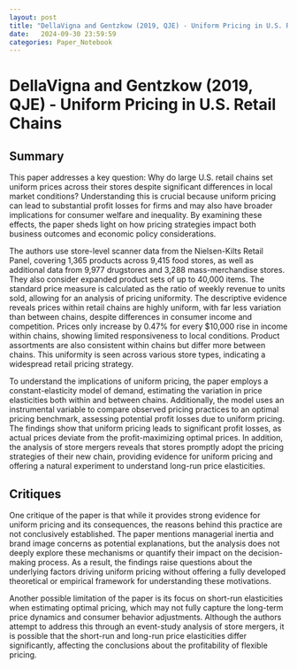 ```yaml
---
layout: post
title: "DellaVigna and Gentzkow (2019, QJE) - Uniform Pricing in U.S. Retail Chains"
date:   2024-09-30 23:59:59
categories: Paper_Notebook
---
```




# DellaVigna and Gentzkow (2019, QJE) - Uniform Pricing in U.S. Retail Chains



## Summary

This paper addresses a key question: Why do large U.S. retail chains set uniform prices across their stores despite significant differences in local market conditions? Understanding this is crucial because uniform pricing can lead to substantial profit losses for firms and may also have broader implications for consumer welfare and inequality. By examining these effects, the paper sheds light on how pricing strategies impact both business outcomes and economic policy considerations.

The authors use store-level scanner data from the Nielsen-Kilts Retail Panel, covering 1,365 products across 9,415 food stores, as well as additional data from 9,977 drugstores and 3,288 mass-merchandise stores. They also consider expanded product sets of up to 40,000 items. The standard price measure is calculated as the ratio of weekly revenue to units sold, allowing for an analysis of pricing uniformity. The descriptive evidence reveals prices within retail chains are highly uniform, with far less variation than between chains, despite differences in consumer income and competition. Prices only increase by 0.47% for every $10,000 rise in income within chains, showing limited responsiveness to local conditions. Product assortments are also consistent within chains but differ more between chains. This uniformity is seen across various store types, indicating a widespread retail pricing strategy.

To understand the implications of uniform pricing, the paper employs a constant-elasticity model of demand, estimating the variation in price elasticities both within and between chains. Additionally, the model uses an instrumental variable to compare observed pricing practices to an optimal pricing benchmark, assessing potential profit losses due to uniform pricing. The findings show that uniform pricing leads to significant profit losses, as actual prices deviate from the profit-maximizing optimal prices. In addition, the analysis of store mergers reveals that stores promptly adopt the pricing strategies of their new chain, providing evidence for uniform pricing and offering a natural experiment to understand long-run price elasticities. 



## Critiques

One critique of the paper is that while it provides strong evidence for uniform pricing and its consequences, the reasons behind this practice are not conclusively established. The paper mentions managerial inertia and brand image concerns as potential explanations, but the analysis does not deeply explore these mechanisms or quantify their impact on the decision-making process. As a result, the findings raise questions about the underlying factors driving uniform pricing without offering a fully developed theoretical or empirical framework for understanding these motivations.

Another possible limitation of the paper is its focus on short-run elasticities when estimating optimal pricing, which may not fully capture the long-term price dynamics and consumer behavior adjustments. Although the authors attempt to address this through an event-study analysis of store mergers, it is possible that the short-run and long-run price elasticities differ significantly, affecting the conclusions about the profitability of flexible pricing.

